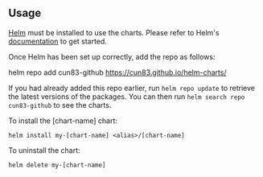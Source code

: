 ## Usage

[Helm](https://helm.sh) must be installed to use the charts.  Please refer to
Helm's [documentation](https://helm.sh/docs) to get started.

Once Helm has been set up correctly, add the repo as follows:

  helm repo add cun83-github https://cun83.github.io/helm-charts/

If you had already added this repo earlier, run `helm repo update` to retrieve
the latest versions of the packages.  You can then run `helm search repo
cun83-github` to see the charts.

To install the [chart-name] chart:

    helm install my-[chart-name] <alias>/[chart-name] 

To uninstall the chart:

    helm delete my-[chart-name]